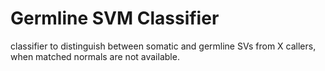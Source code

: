 # Germline SVM Classifier


classifier to distinguish between somatic and germline SVs from X callers, when matched normals are not available. 
